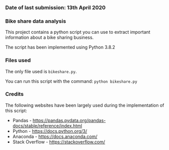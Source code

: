 ### Date of last submission: 13th April 2020

### Bike share data analysis 

This project contains a python script you can use to extract important information about
a bike sharing business.

The script has been implemented using Python 3.8.2

### Files used

The only file used is `bikeshare.py`. 

You can run this script with the command: `python bikeshare.py`

### Credits

The following websites have been largely used during the implementation of this script: 
 - Pandas - https://pandas.pydata.org/pandas-docs/stable/reference/index.html
 - Python - https://docs.python.org/3/
 - Anaconda - https://docs.anaconda.com/
 - Stack Overflow - https://stackoverflow.com/
